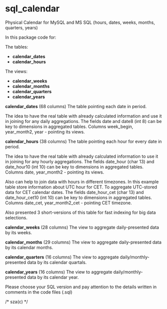 # sql_calendar

Physical Calendar for MySQL and MS SQL (hours, dates, weeks, months, quarters, years)

In this package code for:

The tables:
- **calendar_dates**
- **calendar_hours**

The views:
- **calendar_weeks**
- **calendar_months**
- **calendar_quarters**
- **calendar_years**

 **calendar_dates** (68 columns)
 The table pointing each date in period.

 The idea to have the real table with already calculated information and use it in joining for any daily aggregations.
 The fields date and date8 (int 8) can be key to dimensions in aggregated tables.
 Columns week_begin, year_month2, year - pointing its views.
 
 
 **calendar_hours** (38 columns)
 The table pointing each hour for every date in period.
 
 The idea to have the real table with already calculated information to use it in joining for any hourly aggregations.
 The fields date_hour (char 13) and date_hour10 (int 10) can be key to dimensions in aggregated tables.
 Columns date, year_month2 - pointing its views.
 
 Also can help to join data with hours in different timezones.
 In this example table store information about UTC hour for CET. To aggregate UTC-stored data for CET calendar dates. 
 The fields date_hour_cet (char 13) and date_hour_cet10 (int 10) can be key to dimensions in aggregated tables.
 Columns date_cet, year_month2_cet - pointing CET timezone.
 
 Also presented 3 short-versions of this table for fast indexing for big data selections.
 

 **calendar_weeks** (28 columns)
 The view to aggregate daily-presented data by its weeks. 


 **calendar_months** (29 columns)
 The view to aggregate daily-presented data by its calendar months. 

 **calendar_quarters** (16 columns)
 The view to aggregate daily/monthly-presented data by its calendar quartals. 

 **calendar_years** (16 columns)
 The view to aggregate daily/monthly-presented data by its calendar year.


Please choose your SQL version and pay attention to the details written in comments in the code files (.sql)
  
/*
 sza(c)
 */
